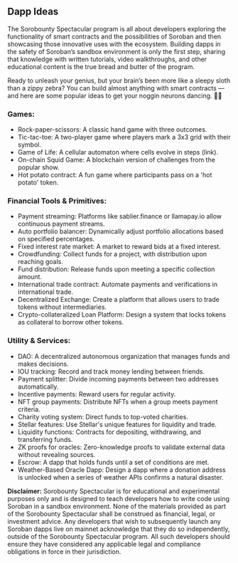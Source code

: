 ## Dapp Ideas

The Sorobounty Spectacular program is all about developers exploring the functionality of smart contracts and the possibilities of Soroban and then showcasing those innovative uses with the ecosystem. Building dapps in the safety of Soroban’s sandbox environment is only the first step, sharing that knowledge with written tutorials, video walkthroughs, and other educational content is the true bread and butter of the program. 

Ready to unleash your genius, but your brain’s been more like a sleepy sloth than a zippy zebra? You can build almost anything with smart contracts — and here are some popular ideas to get your noggin neurons dancing. 🕺💡

### Games:

- Rock-paper-scissors: A classic hand game with three outcomes.
- Tic-tac-toe: A two-player game where players mark a 3x3 grid with their symbol.
- Game of Life: A cellular automaton where cells evolve in steps (link).
- On-chain Squid Game: A blockchain version of challenges from the popular show.
- Hot potato contract: A fun game where participants pass on a 'hot potato' token.

### Financial Tools & Primitives:

- Payment streaming: Platforms like sablier.finance or llamapay.io allow continuous payment streams.
- Auto portfolio balancer: Dynamically adjust portfolio allocations based on specified percentages.
- Fixed interest rate market: A market to reward bids at a fixed interest.
- Crowdfunding: Collect funds for a project, with distribution upon reaching goals.
- Fund distribution: Release funds upon meeting a specific collection amount.
- International trade contract: Automate payments and verifications in international trade.
- Decentralized Exchange: Create a platform that allows users to trade tokens without intermediaries.
- Crypto-collateralized Loan Platform: Design a system that locks tokens as collateral to borrow other tokens. 

### Utility & Services:

- DAO: A decentralized autonomous organization that manages funds and makes decisions.
- IOU tracking: Record and track money lending between friends.
- Payment splitter: Divide incoming payments between two addresses automatically.
- Incentive payments: Reward users for regular activity.
- NFT group payments: Distribute NFTs when a group meets payment criteria.
- Charity voting system: Direct funds to top-voted charities.
- Stellar features: Use Stellar's unique features for liquidity and trade.
- Liquidity functions: Contracts for depositing, withdrawing, and transferring funds.
- ZK proofs for oracles: Zero-knowledge proofs to validate external data without revealing sources.
- Escrow: A dapp that holds funds until a set of conditions are met.
- Weather-Based Oracle Dapp: Design a dapp where a donation address is unlocked when a series of weather APIs confirms a natural disaster.

**Disclaimer:** Sorobounty Spectacular is for educational and experimental purposes only and is designed to teach developers how to write code using Soroban in a sandbox environment. None of the materials provided as part of the Sorobounty Spectacular shall be construed as financial, legal, or investment advice. Any developers that wish to subsequently launch any Soroban dapps live on mainnet acknowledge that they do so independently, outside of the Sorobounty Spectacular program. All such developers should ensure they have considered any applicable legal and compliance obligations in force in their jurisdiction.
